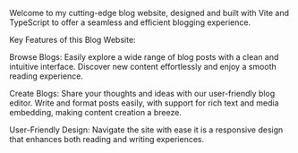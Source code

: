 Welcome to my cutting-edge blog website, designed and built with Vite and TypeScript to offer a seamless and efficient blogging experience.

Key Features of this Blog Website:

Browse Blogs: Easily explore a wide range of blog posts with a clean and intuitive interface. Discover new content effortlessly and enjoy a smooth reading experience.

Create Blogs: Share your thoughts and ideas with our user-friendly blog editor. Write and format posts easily, with support for rich text and media embedding, making content creation a breeze.

User-Friendly Design: Navigate the site with ease it is a responsive design that enhances both reading and writing experiences.
